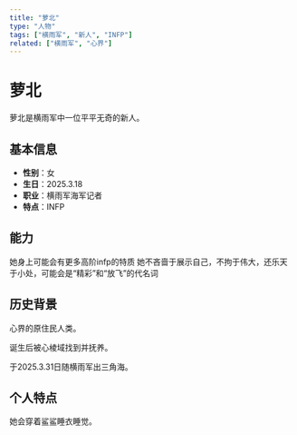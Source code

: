 ```yaml
---
title: "萝北"
type: "人物"
tags: ["横雨军", "新人", "INFP"]
related: ["横雨军", "心界"]
---
```


# 萝北

萝北是横雨军中一位平平无奇的新人。

## 基本信息

- **性别**：女
- **生日**：2025.3.18
- **职业**：横雨军海军记者
- **特点**：INFP

## 能力

她身上可能会有更多高阶infp的特质
她不吝啬于展示自己，不拘于伟大，还乐天于小处，可能会是“精彩”和“放飞”的代名词


## 历史背景

心界的原住民人类。

<div class="spoiler" data-source="《心界录》金 重返三角海">
诞生后被心棱域找到并抚养。
</div>

于2025.3.31日随横雨军出三角海。

## 个人特点

她会穿着鲨鲨睡衣睡觉。